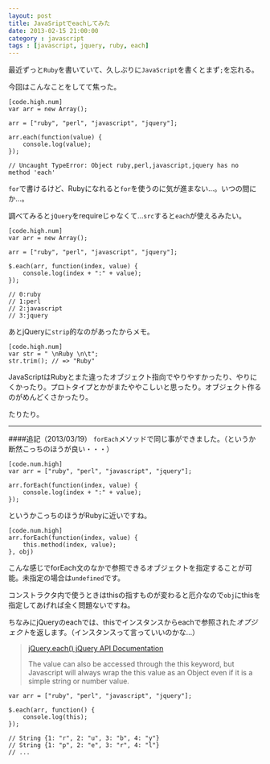 ```yaml
---
layout: post
title: JavaSriptでeachしてみた
date: 2013-02-15 21:00:00
category : javascript
tags : [javascript, jquery, ruby, each]
---
```


最近ずっと`Ruby`を書いていて、久しぶりに`JavaScript`を書くとまず`;`を忘れる。

今回はこんなことをしてて焦った。

	[code.high.num]
	var arr = new Array();
	
	arr = ["ruby", "perl", "javascript", "jquery"];
	
	arr.each(function(value) {
		console.log(value);
	});
	
	// Uncaught TypeError: Object ruby,perl,javascript,jquery has no method 'each'

`for`で書けるけど、Rubyになれると`for`を使うのに気が進まない…。いつの間にか…。

調べてみると`jQuery`をrequireじゃなくて…`src`すると`each`が使えるみたい。

	[code.high.num]
	var arr = new Array();
	
	arr = ["ruby", "perl", "javascript", "jquery"];
	
	$.each(arr, function(index, value) {
		console.log(index + ":" + value);
	});
		
	// 0:ruby
	// 1:perl
	// 2:javascript
	// 3:jquery	

あとjQueryに`strip`的なのがあったからメモ。

	[code.high.num]
	var str = " \nRuby \n\t";
	str.trim(); // => "Ruby"

JavaScriptはRubyとまた違ったオブジェクト指向でやりやすかったり、やりにくかったり。プロトタイプとかがまたややこしいと思ったり。オブジェクト作るのがめんどくさかったり。

たりたり。

---
####追記（2013/03/19）
`forEach`メソッドで同じ事ができました。（というか断然こっちのほうが良い・・・）

	[code.num.high]
	var arr = ["ruby", "perl", "javascript", "jquery"];
	
	arr.forEach(function(index, value) {
		console.log(index + ":" + value);
	});

というかこっちのほうがRubyに近いですね。

	[code.num.high]
	arr.forEach(function(index, value) {
		this.method(index, value);
	}, obj)

こんな感じでforEach文のなかで参照できるオブジェクトを指定することが可能。未指定の場合は`undefined`です。

コンストラクタ内で使うときはthisの指すものが変わると厄介なので`obj`にthisを指定してあげれば全く問題ないですね。

ちなみにjQueryのeachでは、thisでインスタンスからeachで参照された*オブジェクト*を返します。（インスタンスって言っていいのかな...）

> [jQuery.each() jQuery API Documentation](http://api.jquery.com/jQuery.each/ "jQuery.each() jQuery API Documentation")
> 
> The value can also be accessed through the this keyword, but Javascript will always wrap the this value as an Object even if it is a simple string or number value.

	var arr = ["ruby", "perl", "javascript", "jquery"];
	
	$.each(arr, function() {
		console.log(this);
	});
	
	// String {1: "r", 2: "u", 3: "b", 4: "y"}
	// String {1: "p", 2: "e", 3: "r", 4: "l"}
	// ...
